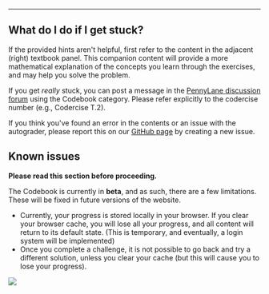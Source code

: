 ---

## What do I do if I get stuck?

If the provided hints aren't helpful, first refer to the content in the adjacent
(right) textbook panel. This companion content will provide a more
mathematical explanation of the concepts you learn through the exercises,
and may help you solve the problem.

If you get *really* stuck, you can post a message in the [PennyLane discussion
forum](https://discuss.pennylane.ai/) using the Codebook category. Please refer
explicitly to the codercise number (e.g., Codercise T.2).

If you think you've found an error in the contents or an issue with the autograder, please
report this on our [GitHub page](https://github.com/XanaduAI/Xanedu-Quantum-Codebook) by
creating a new issue. 

## Known issues

**Please read this section before proceeding.**

The Codebook is currently in **beta**, and as such, there are a few
limitations. These will be fixed in future versions of the website.

 - Currently, your progress is stored locally in your browser.  If you clear
   your browser cache, you will lose all your progress, and all content will
   return to its default state. (This is temporary, and eventually, a
   login system will be implemented)
 - Once you complete a challenge, it is not possible to go back and try a
   different solution, unless you clear your cache (but this will cause you
   to lose your progress).

<img src="pics/circuit_tutorial_t3.png">
